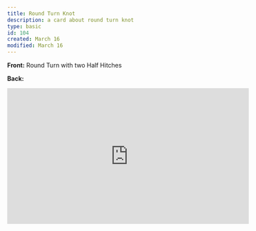 ```yaml
---
title: Round Turn Knot
description: a card about round turn knot
type: basic
id: 104
created: March 16
modified: March 16
---
```


**Front:**
Round Turn with two Half Hitches

**Back:**

<iframe data-anki-html-allowed="true" width="560" height="315" src="https://www.youtube.com/embed/M_W3nlil1Ko?si=nrtOJSwQu28CIq9Q" title="YouTube video player" frameborder="0" allow="accelerometer; autoplay; clipboard-write; encrypted-media; gyroscope; picture-in-picture; web-share" referrerpolicy="strict-origin-when-cross-origin" allowfullscreen></iframe>